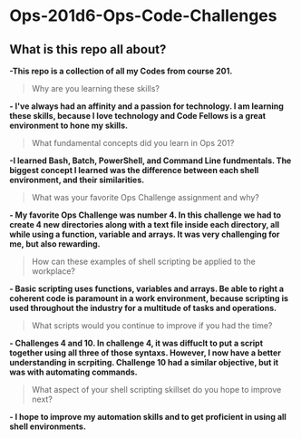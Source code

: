 # Ops-201d6-Ops-Code-Challenges


## What is this repo all about?

**-This repo is a collection of all my Codes from course 201.**

> Why are you learning these skills?

**- I've always had an affinity and a passion for technology. I am learning these skills, because I love technology and Code Fellows is a great environment to hone my skills.**

> What fundamental concepts did you learn in Ops 201?

**-I learned Bash, Batch, PowerShell, and Command Line fundmentals. The biggest concept I learned was the difference between each shell environment, and their similarities.**

> What was your favorite Ops Challenge assignment and why?

**- My favorite Ops Challenge was number 4. In this challenge we had to create 4 new directories along with a text file inside each directory, all while using a function, variable and arrays. It was very challenging for me, but also rewarding.**

> How can these examples of shell scripting be applied to the workplace?

**- Basic scripting uses functions, variables and arrays. Be able to right a coherent code is paramount in a work environment, because scripting is used throughout the industry for a multitude of tasks and operations.** 

> What scripts would you continue to improve if you had the time?

**- Challenges 4 and 10. In challenge 4, it was diffuclt to put a script together using all three of those syntaxs. However, I now have a better understanding in scrpiting. Challenge 10 had a similar objective, but it was with automating commands.**

> What aspect of your shell scripting skillset do you hope to improve next?

**- I hope to improve my automation skills and to get proficient in using all shell environments.**
